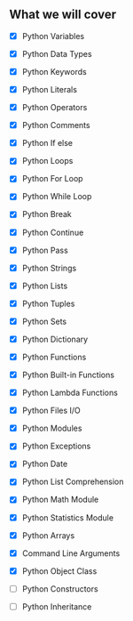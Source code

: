 ## What we will cover

- [x] Python Variables
- [x] Python Data Types
- [x] Python Keywords
- [x] Python Literals
- [x] Python Operators
- [x] Python Comments
- [x] Python If else
- [x] Python Loops
- [x] Python For Loop
- [x] Python While Loop
- [x] Python Break
- [x] Python Continue
- [x] Python Pass
- [x] Python Strings
- [x] Python Lists
- [x] Python Tuples
- [x] Python Sets
- [x] Python Dictionary
- [x] Python Functions
- [x] Python Built-in Functions
- [x] Python Lambda Functions
- [x] Python Files I/O
- [x] Python Modules
- [x] Python Exceptions
- [x] Python Date
- [x] Python List Comprehension
- [x] Python Math Module
- [x] Python Statistics Module
- [x] Python Arrays 
- [x] Command Line Arguments
- [x] Python Object Class
- [ ] Python Constructors
- [ ] Python Inheritance




